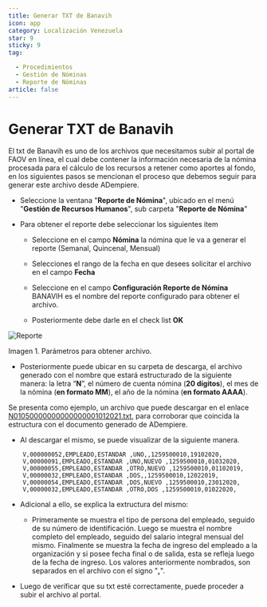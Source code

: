 ```yaml
---
title: Generar TXT de Banavih
icon: app
category: Localización Venezuela
star: 9
sticky: 9
tag:

  - Procedimientos
  - Gestión de Nóminas
  - Reporte de Nóminas
article: false
---
```


**Generar TXT de Banavih**
==========================

El txt de Banavih es uno de los archivos que necesitamos subir al portal de FAOV en línea, el cual debe contener la información necesaria de la nómina procesada para el cálculo de los recursos a retener como aportes al fondo, en los siguientes pasos se mencionan el proceso que debemos seguir para generar este archivo desde ADempiere.

- Seleccione la ventana "**Reporte de Nómina**", ubicado en el menú "**Gestión de Recursos Humanos**", sub carpeta "**Reporte de Nómina**"

- Para obtener el reporte debe seleccionar los siguientes item

  - Seleccione en el campo **Nómina** la nómina que le va a generar el reporte (Semanal, Quincenal, Mensual)

  - Selecciones el rango de la fecha en que desees solicitar el archivo en el campo **Fecha**
  
  - Seleccione en el campo **Configuración Reporte de Nómina** BANAVIH es el nombre del reporte configurado para obtener el archivo.

  - Posteriormente debe darle en el check list **OK**

![Reporte](/assets/img/docs/lve/procedures/payroll/payroll-report/resources/banavih.png)

Imagen 1. Parámetros para obtener archivo.

- Posteriormente puede ubicar en su carpeta de descarga, el archivo generado con el nombre que estará estructurado de la siguiente manera: la letra “**N**”, el número de cuenta nómina (**20 dígitos**), el mes de la nómina (**en formato MM**), el año de la nómina (**en formato AAAA**).

Se presenta como ejemplo, un archivo que puede descargar en el enlace [N01050000000000000001012021.txt](N01050000000000000001012021.txt), para corroborar que coincida la estructura con el documento generado de ADempiere.

- Al descargar el mismo, se puede visualizar de la siguiente manera.

~~~
    V,000000052,EMPLEADO,ESTANDAR ,UNO,,1259500010,19102020,
    V,00000091,EMPLEADO,ESTANDAR ,UNO,NUEVO ,1259500010,01032020,
    V,00000055,EMPLEADO,ESTANDAR ,OTRO,NUEVO ,1259500010,01102019,
    V,00000032,EMPLEADO,ESTANDAR ,DOS,,1259500010,12022019,
    V,00000054,EMPLEADO,ESTANDAR ,DOS,NUEVO ,1259500010,23012020,
    V,00000032,EMPLEADO,ESTANDAR ,OTRO,DOS ,1259500010,01022020,
~~~

- Adicional a ello, se explica la extructura del mismo:

  - Primeramente se muestra el tipo de persona del empleado, seguido de su número de identificación. Luego se muestra el nombre completo del empleado, seguido del salario integral mensual del mismo. Finalmente se muestra la fecha de ingreso del empleado a la organización y si posee fecha final o de salida, esta se refleja luego de la fecha de ingreso. Los valores anteriormente nombrados, son separados en el archivo con el signo "**,**".

- Luego de verificar que su txt esté correctamente, puede proceder a subir el archivo al portal.
